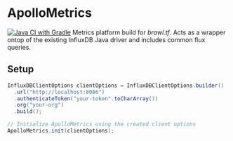 # ApolloMetrics
[![Java CI with Gradle](https://github.com/utfunderscore/ApolloMetrics/actions/workflows/gradle-build.yml/badge.svg)](https://github.com/utfunderscore/ApolloMetrics/actions/workflows/gradle-build.yml)
Metrics platform build for *brawl.tf*. Acts as a wrapper ontop of the existing InfluxDB Java driver and includes common flux queries.

## Setup

```java
InfluxDBClientOptions clientOptions = InfluxDBClientOptions.builder()
  .url("http://localhost:8086")
  .authenticateToken("your-token".toCharArray())
  .org("your-org")
  .build();

// Initialize ApolloMetrics using the created client options
ApolloMetrics.init(clientOptions);
```
